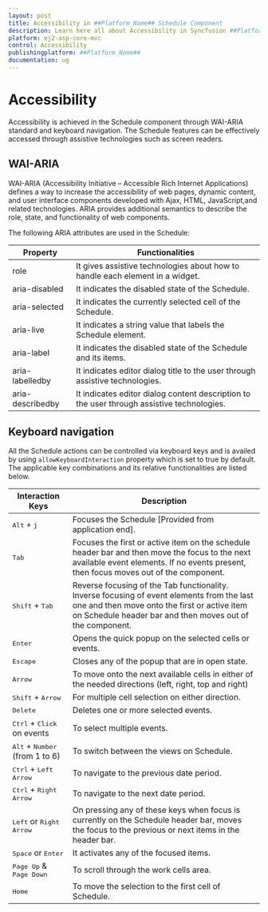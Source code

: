 ```yaml
---
layout: post
title: Accessibility in ##Platform_Name## Schedule Component
description: Learn here all about Accessibility in Syncfusion ##Platform_Name## Schedule component and more.
platform: ej2-asp-core-mvc
control: Accessibility
publishingplatform: ##Platform_Name##
documentation: ug
---
```


# Accessibility

Accessibility is achieved in the Schedule component through WAI-ARIA standard and keyboard navigation. The Schedule features can be effectively accessed through assistive technologies such as screen readers.

## WAI-ARIA

WAI-ARIA (Accessibility Initiative – Accessible Rich Internet Applications) defines a way to increase the accessibility of web pages, dynamic content, and user interface components developed with Ajax, HTML, JavaScript,and related technologies. ARIA provides additional semantics to describe the role, state, and functionality of web components.

The following ARIA attributes are used in the Schedule:

| Property | Functionalities |
|-------|---------|
| role | It  gives assistive technologies about how to handle each element in a widget. |
| aria-disabled | It indicates the disabled state of the Schedule. |
| aria-selected | It indicates the currently selected cell of the Schedule. |
| aria-live | It indicates a string value that labels the Schedule element. |
| aria-label | It indicates the disabled state of the Schedule and its items. |
| aria-labelledby | It indicates editor dialog title to the user through assistive technologies. |
| aria-describedby | It indicates editor dialog content description to the user through assistive technologies. |

## Keyboard navigation

All the Schedule actions can be controlled via keyboard keys and is availed by using `allowKeyboardInteraction` property which is set to true by default. The applicable key combinations and its relative functionalities are listed below.

Interaction Keys |Description
-----|-----
<kbd>Alt</kbd> + <kbd>j</kbd> |Focuses the Schedule [Provided from application end].
<kbd>Tab</kbd> |Focuses the first or active item on the schedule header bar and then move the focus to the next available event elements. If no events present, then focus moves out of the component.
<kbd>Shift</kbd> + <kbd>Tab</kbd> |Reverse focusing of the Tab functionality. Inverse focusing of event elements from the last one and then move onto the first or active item on Schedule header bar and then moves out of the component.
<kbd>Enter</kbd> |Opens the quick popup on the selected cells or events.
<kbd>Escape</kbd> |Closes any of the popup that are in open state.
<kbd>Arrow</kbd> |To move onto the next available cells in either of the needed directions (left, right, top and right)
<kbd>Shift</kbd> + <kbd>Arrow</kbd> |For multiple cell selection on either direction.
<kbd>Delete</kbd> |Deletes one or more selected events.
<kbd>Ctrl</kbd> + <kbd>Click</kbd> on events |To select multiple events.
<kbd>Alt</kbd> + <kbd>Number</kbd> (from 1 to 6) |To switch between the views on Schedule.
<kbd>Ctrl</kbd> + <kbd>Left Arrow</kbd> |To navigate to the previous date period.
<kbd>Ctrl</kbd> + <kbd>Right Arrow</kbd> |To navigate to the next date period.
<kbd>Left</kbd> or <kbd>Right Arrow</kbd> |On pressing any of these keys when focus is currently on the Schedule header bar, moves the focus to the previous or next items in the header bar.
<kbd>Space</kbd> or <kbd>Enter</kbd> |It activates any of the focused items.
<kbd>Page Up</kbd> & <kbd>Page Down</kbd> |To scroll through the work cells area.
<kbd>Home</kbd> |To move the selection to the first cell of Schedule.